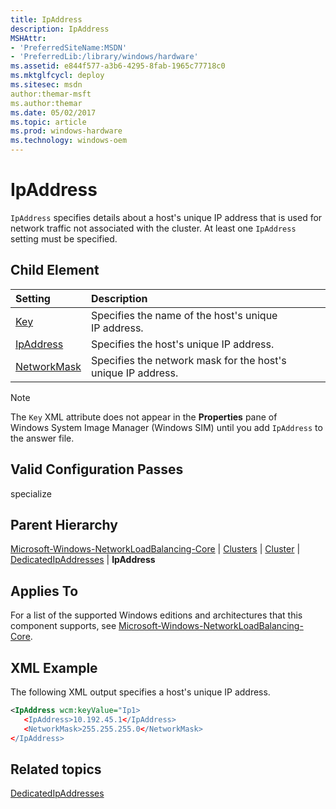 ```yaml
---
title: IpAddress
description: IpAddress
MSHAttr:
- 'PreferredSiteName:MSDN'
- 'PreferredLib:/library/windows/hardware'
ms.assetid: e844f577-a3b6-4295-8fab-1965c77718c0
ms.mktglfcycl: deploy
ms.sitesec: msdn
author:themar-msft
ms.author:themar
ms.date: 05/02/2017
ms.topic: article
ms.prod: windows-hardware
ms.technology: windows-oem
---
```

# IpAddress

`IpAddress` specifies details about a host's unique IP address that is used for network traffic not associated with the cluster. At least one `IpAddress` setting must be specified.

## Child Element

| Setting                 | Description                                                                           |
|:------------------------|:--------------------------------------------------------------------------------------|
| [Key](microsoft-windows-networkloadbalancing-core-clusters-cluster-dedicatedipaddresses-ipaddress-key.md) | Specifies the name of the host's unique IP address. |
| [IpAddress](microsoft-windows-networkloadbalancing-core-clusters-cluster-dedicatedipaddresses-ipaddress-ipaddress.md) | Specifies the host's unique IP address. |
| [NetworkMask](microsoft-windows-networkloadbalancing-core-clusters-cluster-dedicatedipaddresses-ipaddress-networkmask.md) | Specifies the network mask for the host's unique IP address. |

> [!Note]
> The `Key` XML attribute does not appear in the <strong>Properties</strong> pane of Windows System Image Manager (Windows SIM) until you add <code>IpAddress</code> to the answer file.</p>

## Valid Configuration Passes

specialize

## Parent Hierarchy

[Microsoft-Windows-NetworkLoadBalancing-Core](microsoft-windows-networkloadbalancing-core.md) | [Clusters](microsoft-windows-networkloadbalancing-core-clusters.md) | [Cluster](microsoft-windows-networkloadbalancing-core-clusters-cluster.md) | [DedicatedIpAddresses](microsoft-windows-networkloadbalancing-core-clusters-cluster-dedicatedipaddresses.md) | **IpAddress**

## Applies To

For a list of the supported Windows editions and architectures that this component supports, see [Microsoft-Windows-NetworkLoadBalancing-Core](microsoft-windows-networkloadbalancing-core.md).

## XML Example

The following XML output specifies a host's unique IP address.

```XML
<IpAddress wcm:keyValue="Ip1>
   <IpAddress>10.192.45.1</IpAddress>
   <NetworkMask>255.255.255.0</NetworkMask>
</IpAddress>
```

## Related topics

[DedicatedIpAddresses](microsoft-windows-networkloadbalancing-core-clusters-cluster-dedicatedipaddresses.md)
